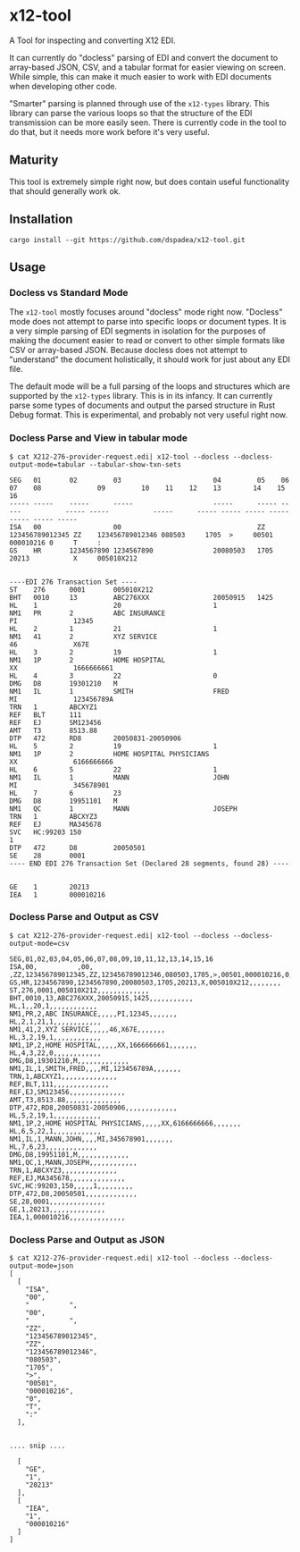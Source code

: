 # x12-tool

A Tool for inspecting and converting X12 EDI. 

It can currently do "docless" parsing of EDI and convert the document to array-based JSON, CSV, and a tabular format for easier viewing on screen. While simple, this can make it much easier to work with EDI documents when developing other code. 

"Smarter" parsing is planned through use of the `x12-types` library. This library can parse the various loops so that the structure of the EDI transmission can be more easily seen. There is currently code in the tool to do that, but it needs more work before it's very useful.

## Maturity

This tool is extremely simple right now, but does contain useful functionality that should generally work ok. 

## Installation

```shell
cargo install --git https://github.com/dspadea/x12-tool.git
```

## Usage

### Docless vs Standard Mode

The `x12-tool` mostly focuses around "docless" mode right now. "Docless" mode does not attempt to parse into specific loops or document types. It is a very simple parsing of EDI segments in isolation for the purposes of making the document easier to read or convert to other simple formats like CSV or array-based JSON. Because docless does not attempt to "understand" the document holistically, it should work for just about any EDI file.

The default mode will be a full parsing of the loops and structures which are supported by the `x12-types` library. This is in its infancy. It can currently parse some types of documents and output the parsed structure in Rust Debug format. This is experimental, and probably not very useful right now.


### Docless Parse and View in tabular mode

```shell
$ cat X212-276-provider-request.edi| x12-tool --docless --docless-output-mode=tabular --tabular-show-txn-sets

SEG   01       02         03                       04         05    06              07    08              09         10    11    12    13        14    15    16
----- -----    -----      -----                    -----      ----- -----           ----- -----           -----      ----- ----- ----- -----     ----- ----- -----
ISA   00                  00                                  ZZ    123456789012345 ZZ    123456789012346 080503     1705  >     00501 000010216 0     T     :
GS    HR       1234567890 1234567890               20080503   1705  20213           X     005010X212


----EDI 276 Transaction Set ----
ST    276      0001       005010X212
BHT   0010     13         ABC276XXX                20050915   1425
HL    1                   20                       1
NM1   PR       2          ABC INSURANCE                                                   PI              12345
HL    2        1          21                       1
NM1   41       2          XYZ SERVICE                                                     46              X67E
HL    3        2          19                       1
NM1   1P       2          HOME HOSPITAL                                                   XX              1666666661
HL    4        3          22                       0
DMG   D8       19301210   M
NM1   IL       1          SMITH                    FRED                                   MI              123456789A
TRN   1        ABCXYZ1
REF   BLT      111
REF   EJ       SM123456
AMT   T3       8513.88
DTP   472      RD8        20050831-20050906
HL    5        2          19                       1
NM1   1P       2          HOME HOSPITAL PHYSICIANS                                        XX              6166666666
HL    6        5          22                       1
NM1   IL       1          MANN                     JOHN                                   MI              345678901
HL    7        6          23
DMG   D8       19951101   M
NM1   QC       1          MANN                     JOSEPH
TRN   1        ABCXYZ3
REF   EJ       MA345678
SVC   HC:99203 150                                                                  1
DTP   472      D8         20050501
SE    28       0001
---- END EDI 276 Transaction Set (Declared 28 segments, found 28) ----


GE    1        20213
IEA   1        000010216
```

### Docless Parse and Output as CSV

```shell
$ cat X212-276-provider-request.edi| x12-tool --docless --docless-output-mode=csv

SEG,01,02,03,04,05,06,07,08,09,10,11,12,13,14,15,16
ISA,00,          ,00,          ,ZZ,123456789012345,ZZ,123456789012346,080503,1705,>,00501,000010216,0,T,:
GS,HR,1234567890,1234567890,20080503,1705,20213,X,005010X212,,,,,,,,
ST,276,0001,005010X212,,,,,,,,,,,,,
BHT,0010,13,ABC276XXX,20050915,1425,,,,,,,,,,,
HL,1,,20,1,,,,,,,,,,,,
NM1,PR,2,ABC INSURANCE,,,,,PI,12345,,,,,,,
HL,2,1,21,1,,,,,,,,,,,,
NM1,41,2,XYZ SERVICE,,,,,46,X67E,,,,,,,
HL,3,2,19,1,,,,,,,,,,,,
NM1,1P,2,HOME HOSPITAL,,,,,XX,1666666661,,,,,,,
HL,4,3,22,0,,,,,,,,,,,,
DMG,D8,19301210,M,,,,,,,,,,,,,
NM1,IL,1,SMITH,FRED,,,,MI,123456789A,,,,,,,
TRN,1,ABCXYZ1,,,,,,,,,,,,,,
REF,BLT,111,,,,,,,,,,,,,,
REF,EJ,SM123456,,,,,,,,,,,,,,
AMT,T3,8513.88,,,,,,,,,,,,,,
DTP,472,RD8,20050831-20050906,,,,,,,,,,,,,
HL,5,2,19,1,,,,,,,,,,,,
NM1,1P,2,HOME HOSPITAL PHYSICIANS,,,,,XX,6166666666,,,,,,,
HL,6,5,22,1,,,,,,,,,,,,
NM1,IL,1,MANN,JOHN,,,,MI,345678901,,,,,,,
HL,7,6,23,,,,,,,,,,,,,
DMG,D8,19951101,M,,,,,,,,,,,,,
NM1,QC,1,MANN,JOSEPH,,,,,,,,,,,,
TRN,1,ABCXYZ3,,,,,,,,,,,,,,
REF,EJ,MA345678,,,,,,,,,,,,,,
SVC,HC:99203,150,,,,,1,,,,,,,,,
DTP,472,D8,20050501,,,,,,,,,,,,,
SE,28,0001,,,,,,,,,,,,,,
GE,1,20213,,,,,,,,,,,,,,
IEA,1,000010216,,,,,,,,,,,,,,
```
### Docless Parse and Output as JSON

```shell
$ cat X212-276-provider-request.edi| x12-tool --docless --docless-output-mode=json
[
  [
    "ISA",
    "00",
    "          ",
    "00",
    "          ",
    "ZZ",
    "123456789012345",
    "ZZ",
    "123456789012346",
    "080503",
    "1705",
    ">",
    "00501",
    "000010216",
    "0",
    "T",
    ":"
  ],


.... snip ....

  [
    "GE",
    "1",
    "20213"
  ],
  [
    "IEA",
    "1",
    "000010216"
  ]
]
```